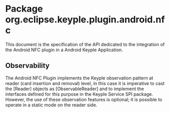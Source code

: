 # Package org.eclipse.keyple.plugin.android.nfc

This document is the specification of the API dedicated to the integration of the Android NFC plugin in a Android Keyple Application.

## Observability
The Android NFC Plugin implements the Keyple observation pattern at reader (card insertion and removal) level, in this case it is imperative to cast the
    [Reader] objects as [ObservableReader] and to implement the interfaces defined for this purpose in the Keyple Service SPI package.
However, the use of these observation features is optional; it is possible to operate in a static mode on the reader side.
